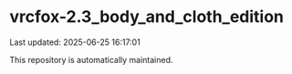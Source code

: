 # vrcfox-2.3_body_and_cloth_edition

Last updated: 2025-06-25 16:17:01

This repository is automatically maintained.
